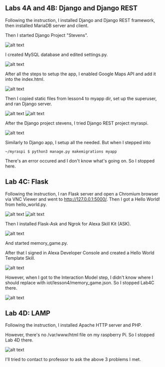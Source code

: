 ## Labs 4A and 4B: Django and Django REST

Following the instruction, I installed Django and Django REST framework, then installed MariaDB server and client.

Then I started Django Project "Stevens".

![alt text](https://github.com/wastelander47/629IoT/blob/main/lab4/lab4-1.png)

I created MySQL database and edited settings.py.

![alt text](https://github.com/wastelander47/629IoT/blob/main/lab4/lab4-2.png)

After all the steps to setup the app, I enabled Google Maps API and add it into the index.html.

![alt text](https://github.com/wastelander47/629IoT/blob/main/lab4/APIKEY.png)

Then I copied static files from lesson4 to myapp dir, set up the superuser, and ran Django server.

![alt text](https://github.com/wastelander47/629IoT/blob/main/lab4/lab4-3.png)
![alt text](https://github.com/wastelander47/629IoT/blob/main/lab4/lab4-5.png)

After the Django project stevens, I tried Django REST project myraspi.

![alt text](https://github.com/wastelander47/629IoT/blob/main/lab4/lab4-4.png)

Similarly to Django app, I setup all the needed. But when I stepped into 

    ~/myraspi $ python3 manage.py makemigrations myapp

There's an error occured and I don't know what's going on. So I stopped here.

## Lab 4C: Flask

Following the instruction, I ran Flask server and open a Chromium browser via VNC Viewer and went to http://127.0.0.1:5000/.
Then I got a Hello World! from hello_world.py.

![alt text](https://github.com/wastelander47/629IoT/blob/main/lab4/lab4-10.png)
![alt text](https://github.com/wastelander47/629IoT/blob/main/lab4/lab4-6.png)

Then I installed Flask-Ask and Ngrok for Alexa Skill Kit (ASK).

![alt text](https://github.com/wastelander47/629IoT/blob/main/lab4/lab4-7.png)

And started memory_game.py.

After that I signed in Alexa Developer Console and created a Hello World Template Skill.

![alt text](https://github.com/wastelander47/629IoT/blob/main/lab4/lab4-8.png)

However, when I got to the Interaction Model step, I didn't know where I should replace with iot/lesson4/memory_game.json. So I stopped Lab4C there.

![alt text](https://github.com/wastelander47/629IoT/blob/main/lab4/lab4-9.png)

## Lab 4D: LAMP

Following the instruction, I installed Apache HTTP server and PHP.

However, there's no /var/www/html file on my raspberry Pi. So I stopped Lab 4D there. 


![alt text](https://github.com/wastelander47/629IoT/blob/main/lab4/lab4-11.png)

I'll tried to contact to professor to ask the above 3 problems I met.
